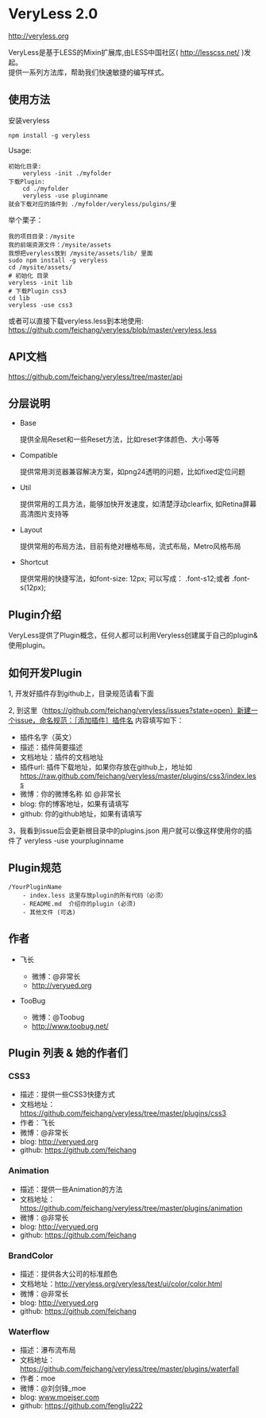 # VeryLess 2.0
http://veryless.org

VeryLess是基于LESS的Mixin扩展库,由LESS中国社区( http://lesscss.net/ )发起。<br>
提供一系列方法库，帮助我们快速敏捷的编写样式。

## 使用方法
	
安装veryless
	
	npm install -g veryless

Usage:

	初始化目录:
	    veryless -init ./myfolder
	下载Plugin:
	    cd ./myfolder
	    veryless -use pluginname
	就会下载对应的插件到 ./myfolder/veryless/pulgins/里

举个栗子：

	我的项目目录：/mysite
	我的前端资源文件：/mysite/assets
	我想把veryless放到 /mysite/assets/lib/ 里面
	sudo npm install -g veryless
	cd /mysite/assets/
	# 初始化 目录
	veryless -init lib
	# 下载Plugin css3
	cd lib
	veryless -use css3

或者可以直接下载veryless.less到本地使用: https://github.com/feichang/veryless/blob/master/veryless.less

## API文档

https://github.com/feichang/veryless/tree/master/api

## 分层说明

*  Base        

	提供全局Reset和一些Reset方法，比如reset字体颜色、大小等等
*  Compatible

	提供常用浏览器兼容解决方案，如png24透明的问题，比如fixed定位问题
*  Util

	提供常用的工具方法，能够加快开发速度，如清楚浮动clearfix, 如Retina屏幕高清图片支持等
*  Layout

	提供常用的布局方法，目前有绝对栅格布局，流式布局，Metro风格布局

*  Shortcut

	提供常用的快捷写法，如font-size: 12px; 可以写成： .font-s12;或者 .font-s(12px);

## Plugin介绍

VeryLess提供了Plugin概念，任何人都可以利用Veryless创建属于自己的plugin&使用plugin。

## 如何开发Plugin

1, 开发好插件存到github上，目录规范请看下面

2, 到这里（https://github.com/feichang/veryless/issues?state=open）新建一个issue，命名规范：［添加插件］插件名
   内容填写如下：
   * 插件名字（英文）
   * 描述：插件简要描述
   * 文档地址：插件的文档地址
   * 插件url: 插件下载地址，如果你存放在github上，地址如 https://raw.github.com/feichang/veryless/master/plugins/css3/index.less
   * 微博：你的微博名称 如 @非常长
   * blog: 你的博客地址，如果有请填写
   * github: 你的github地址，如果有请填写

3，我看到issue后会更新根目录中的plugins.json 用户就可以像这样使用你的插件了 veryless -use yourpluginname

## Plugin规范

	/YourPluginName
	    - index.less 这里存放plugin的所有代码（必须）
	    - README.md  介绍你的plugin (必须)
	    - 其他文件 (可选)

## 作者

* 飞长
	* 微博：@非常长
	* http://veryued.org

* TooBug
    * 微博：@Toobug
    * http://www.toobug.net/

## Plugin 列表 & 她的作者们

### CSS3

* 描述：提供一些CSS3快捷方式
* 文档地址：https://github.com/feichang/veryless/tree/master/plugins/css3
* 作者：飞长
* 微博：@非常长
* blog: http://veryued.org
* github: https://github.com/feichang

### Animation

* 描述：提供一些Animation的方法
* 文档地址：https://github.com/feichang/veryless/tree/master/plugins/animation
* 微博：@非常长
* blog: http://veryued.org
* github: https://github.com/feichang

### BrandColor

* 描述：提供各大公司的标准颜色
* 文档地址：http://veryless.org/veryless/test/ui/color/color.html
* 微博：@非常长
* blog: http://veryued.org
* github: https://github.com/feichang

### Waterflow

* 描述：瀑布流布局
* 文档地址：https://github.com/feichang/veryless/tree/master/plugins/waterfall
* 作者：moe
* 微博：@刘剑锋_moe
* blog: www.moejser.com
* github: https://github.com/fengliu222
